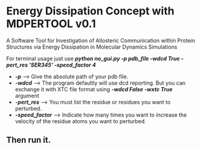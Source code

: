 # Energy Dissipation Concept with MDPERTOOL v0.1

A Software Tool for Investigation of Allosteric Communication within Protein Structures via Energy Dissipation in Molecular Dynamics Simulations

For terminal usage just use **_python no_gui.py -p pdb_file -wdcd True -pert_res 'SER345' -speed_factor 4_**

* **_-p_**    --> Give the absolute path of your pdb file. 
* **_-wdcd_**    --> The program defaultly will use dcd reporting. But you can exchange it with XTC file format using **_-wdcd False -wxtc True_** argument
* **_-pert_res_**   --> You must list the residue or residues you want to perturbed.
* **_-speed_factor_**   --> Indicate how many times you want to increase the velocity of the residue atoms you want to perturbed.


## Then run it.

